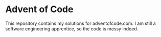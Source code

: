# Advent of Code

This repository contains my solutions for adventofcode.com. I am still a software engineering apprentice, so the code is messy indeed. 
